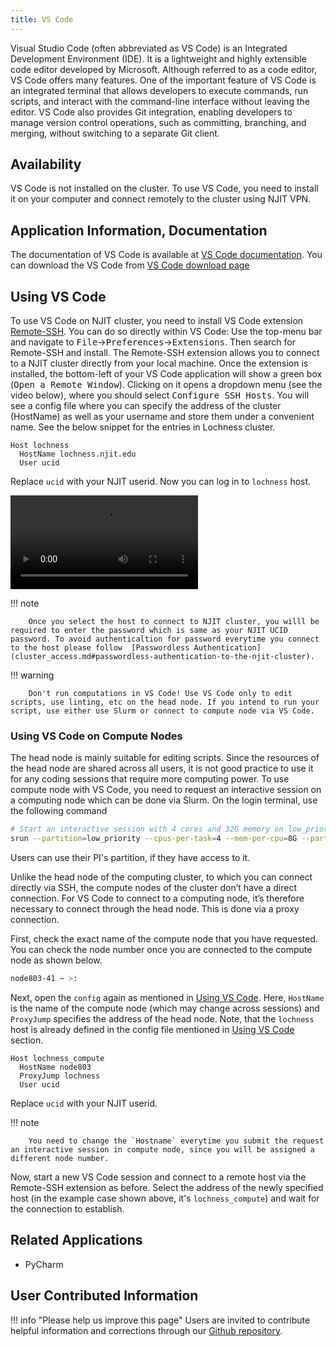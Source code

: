 ```yaml
---
title: VS Code
---
```

Visual Studio Code (often abbreviated as VS Code) is an Integrated Development Environment (IDE). It is a lightweight and highly extensible code editor developed by Microsoft. Although referred to as a code editor, VS Code offers many features. One of the important feature of VS Code is an integrated terminal that allows developers to execute commands, run scripts, and interact with the command-line interface without leaving the editor. VS Code also provides Git integration, enabling developers to manage version control operations, such as committing, branching, and merging, without switching to a separate Git client. 

## Availability
VS Code is not installed on the cluster. To use VS Code, you need to install it on your computer and connect remotely to the cluster using NJIT VPN.

## Application Information, Documentation
The documentation of VS Code is available at [VS Code documentation](https://code.visualstudio.com/docs). You can download the VS Code from [VS Code download page](https://code.visualstudio.com/Download)

## Using VS Code
To use VS Code on NJIT cluster, you need to install VS Code extension [Remote-SSH](https://marketplace.visualstudio.com/items?itemName=ms-vscode-remote.remote-ssh). You can do so directly within VS Code: Use the top-menu bar and navigate to <kbd>File</kbd>-><kbd>Preferences</kbd>-><kbd>Extensions</kbd>. Then search for Remote-SSH and install.
The Remote-SSH extension allows you to connect to a NJIT cluster directly from your local machine. Once the extension is installed, the bottom-left of your VS Code application will show a green box (<kbd>Open a Remote Window</kbd>). Clicking on it opens a dropdown menu (see the video below), where you should select <kbd>Configure SSH Hosts</kbd>. You will see a config file where you can specify the address of the cluster (HostName) as well as your username and store them under a convenient name. See the below snippet for the entries in Lochness cluster.
```
Host lochness
  HostName lochness.njit.edu
  User ucid
```
Replace `ucid` with your NJIT userid. Now you can log in to `lochness` host.  

<video controls style="max-width: 500px;">
  <source src="../../../assets/images/vscode.mov" controls>
  Your browser does not support the video tag.
</video>

!!! note

        Once you select the host to connect to NJIT cluster, you willl be required to enter the password which is same as your NJIT UCID password. To avoid authenticaltion for password everytime you connect to the host please follow  [Passwordless Authentication](cluster_access.md#passwordless-authentication-to-the-njit-cluster).

!!! warning

        Don't run computations in VS Code! Use VS Code only to edit scripts, use linting, etc on the head node. If you intend to run your script, use either use Slurm or connect to compute node via VS Code.

### Using VS Code on Compute Nodes
The head node is mainly suitable for editing scripts. Since the resources of the head node are shared across all users, it is not good practice to use it for any coding sessions that require more computing power. To use compute node with VS Code, you need to request an interactive session on a computing node which can be done via Slurm. 
On the login terminal, use the following command 
```bash
# Start an interactive session with 4 cores and 32G memory on low_priority partition
srun --partition=low_priority --cpus-per-task=4 --mem-per-cpu=8G --partition=gpu --pty bash
```
Users can use their PI's partition, if they have access to it.

Unlike the head node of the computing cluster, to which you can connect directly via SSH, the compute nodes of the cluster don’t have a direct connection. For VS Code to connect to a computing node, it’s therefore necessary to connect through the head node. This is done via a proxy connection.

First, check the exact name of the compute node that you have requested. You can check the node number once you are connected to the compute node as shown below. 

```bash
node803-41 ~ >:
```

Next, open the `config` again as mentioned in [Using VS Code](VSCode.md#using-vs-code). 
Here, `HostName` is the name of the compute node (which may change across sessions) and `ProxyJump` specifies the address of the head node. Note, that the `lochness` host is already defined in the config file mentioned in [Using VS Code](VSCode.md#using-vs-code) section.

```ssh
Host lochness_compute
  HostName node803
  ProxyJump lochness
  User ucid
```
Replace `ucid` with your NJIT userid.

!!! note

        You need to change the `Hostname` everytime you submit the request an interactive session in compute node, since you will be assigned a different node number.

Now, start a new VS Code session and connect to a remote host via the Remote-SSH extension as before. Select the address of the newly specified host (in the example case shown above, it's `lochness_compute`) and wait for the connection to establish.
## Related Applications

* PyCharm

## User Contributed Information

!!! info "Please help us improve this page"
        Users are invited to contribute helpful information and corrections
        through our [Github repository](https://github.com/arcs-njit-edu/Docs/blob/main/CONTRIBUTING.md).



